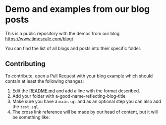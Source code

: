 # Demo and examples from our blog posts


This is a public repository with the demos from our blog https://www.timescale.com/blog/

You can find the list of all blogs and posts into their specific folder.


## Contributing

To contribute, open a Pull Request with your blog example which should contain at least the following changes:

1. Edit the [README.md](./README.md) and add a line with the format described.
2. Add your folder with a-good-name-reflecting-blog-title
3. Make sure you have a `main.sql` and as an optional step you can also add the `test.sql`.
4. The cross link reference will be made by our head of content, but it will be something like:













